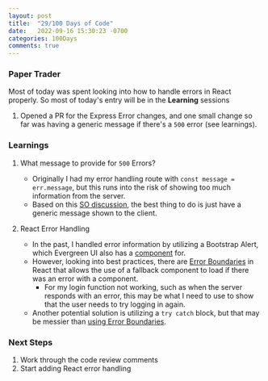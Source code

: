 ```yaml
---
layout: post
title:  "29/100 Days of Code"
date:   2022-09-16 15:30:23 -0700
categories: 100Days
comments: true
---
```


### Paper Trader

Most of today was spent looking into how to handle errors in React properly. So most of today's entry will be in the **Learning** sessions

1. Opened a PR for the Express Error changes, and one small change so far was having a generic message if there's a `500` error (see learnings).


### Learnings

1. What message to provide for `500` Errors?
    - Originally I had my error handling route with `const message = err.message`, but this runs into the risk of showing too much information from the server.
    - Based on this [SO discussion](https://stackoverflow.com/questions/72208536/whats-the-best-practice-for-returning-an-http-500-error-description), the best thing to do is just have a generic message shown to the client.

2. React Error Handling
    - In the past, I handled error information by utilizing a Bootstrap Alert, which Evergreen UI also has a [component](https://evergreen.segment.com/components/alert) for.
    - However, looking into best practices, there are [Error Boundaries](https://reactjs.org/docs/error-boundaries.html) in React that allows the use of a fallback component to load if there was an error with a component.
        - For my login function not working, such as when the server responds with an error, this may be what I need to use to show that the user needs to try logging in again.
    - Another potential solution is utilizing a `try catch` block, but that may be messier than [using Error Boundaries](https://reactjs.org/docs/error-boundaries.html).

### Next Steps
1. Work through the code review comments
2. Start adding React error handling
